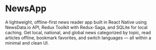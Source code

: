 # NewsApp
A lightweight, offline-first news reader app built in React Native using NewsData.io API, Redux Toolkit with Redux-Saga, and SQLite for local caching.  Get local, national, and global news categorized by topic, read articles offline, bookmark favorites, and switch languages — all within a minimal and clean UI.
